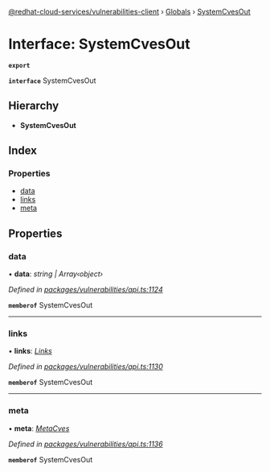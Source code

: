 [@redhat-cloud-services/vulnerabilities-client](../README.md) › [Globals](../globals.md) › [SystemCvesOut](systemcvesout.md)

# Interface: SystemCvesOut

**`export`** 

**`interface`** SystemCvesOut

## Hierarchy

* **SystemCvesOut**

## Index

### Properties

* [data](systemcvesout.md#data)
* [links](systemcvesout.md#links)
* [meta](systemcvesout.md#meta)

## Properties

###  data

• **data**: *string | Array‹object›*

*Defined in [packages/vulnerabilities/api.ts:1124](https://github.com/RedHatInsights/javascript-clients/blob/master/packages/vulnerabilities/api.ts#L1124)*

**`memberof`** SystemCvesOut

___

###  links

• **links**: *[Links](links.md)*

*Defined in [packages/vulnerabilities/api.ts:1130](https://github.com/RedHatInsights/javascript-clients/blob/master/packages/vulnerabilities/api.ts#L1130)*

**`memberof`** SystemCvesOut

___

###  meta

• **meta**: *[MetaCves](metacves.md)*

*Defined in [packages/vulnerabilities/api.ts:1136](https://github.com/RedHatInsights/javascript-clients/blob/master/packages/vulnerabilities/api.ts#L1136)*

**`memberof`** SystemCvesOut
